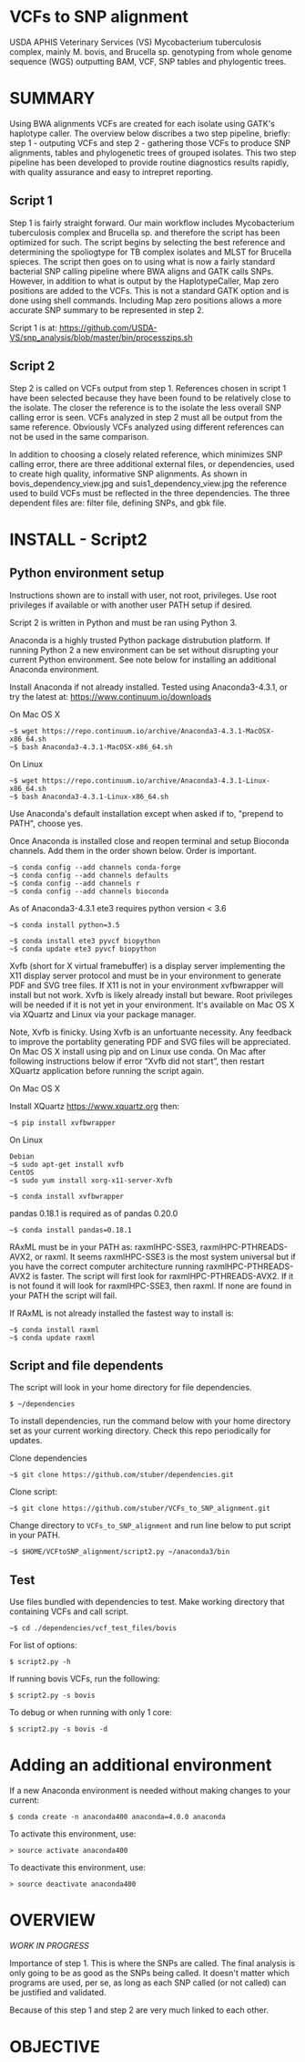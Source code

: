 VCFs to SNP alignment
=====================

USDA APHIS Veterinary Services (VS) Mycobacterium tuberculosis complex, mainly M. bovis, and Brucella sp. genotyping from whole genome sequence (WGS) outputting BAM, VCF, SNP tables and phylogentic trees. 

SUMMARY
========

Using BWA alignments VCFs are created for each isolate using GATK's haplotype caller.  The overview below discribes a two step pipeline, briefly: step 1 - outputing VCFs and step 2 - gathering those VCFs to produce SNP alignments, tables and phylogenetic trees of grouped isolates.  This two step pipeline has been developed to provide routine diagnostics results rapidly, with quality assurance and easy to intrepret reporting.

## Script 1
Step 1 is fairly straight forward.  Our main workflow includes Mycobacterium tuberculosis complex and Brucella sp. and therefore the script has been optimized for such.  The script begins by selecting the best reference and determining the spoliogtype for TB complex isolates and MLST for Brucella spieces.  The script then goes on to using what is now a fairly standard bacterial SNP calling pipeline where BWA aligns and GATK calls SNPs.  However, in addition to what is output by the HaplotypeCaller, Map zero positions are added to the VCFs.  This is not a standard GATK option and is done using shell commands.  Including Map zero positions allows a more accurate SNP summary to be represented in step 2.

Script 1 is at:  https://github.com/USDA-VS/snp_analysis/blob/master/bin/processzips.sh

## Script 2
Step 2 is called on VCFs output from step 1.  References chosen in script 1 have been selected because they have been found to be relatively close to the isolate.  The closer the reference is to the isolate the less overall SNP calling error is seen.  VCFs analyzed in step 2 must all be output from the same reference.  Obviously VCFs analyzed using different references can not be used in the same comparison.

In addition to choosing a closely related reference, which minimizes SNP calling error, there are three additional external files, or dependencies, used to create high quality, informative SNP alignments.  As shown in bovis_dependency_view.jpg and suis1_dependency_view.jpg the reference used to build VCFs must be reflected in the three dependencies.  The three dependent files are: filter file, defining SNPs, and gbk file.

INSTALL - Script2
=================

## Python environment setup

Instructions shown are to install with user, not root, privileges.  Use root privileges if available or with another user PATH setup if desired.

Script 2 is written in Python and must be ran using Python 3.  

Anaconda is a highly trusted Python package distrubution platform.  If running Python 2 a new environment can be set without disrupting your current Python environment.  See note below for installing an additional Anaconda environment.  

Install Anaconda if not already installed.  Tested using Anaconda3-4.3.1, or try the latest at: https://www.continuum.io/downloads

On Mac OS X

    ~$ wget https://repo.continuum.io/archive/Anaconda3-4.3.1-MacOSX-x86_64.sh
    ~$ bash Anaconda3-4.3.1-MacOSX-x86_64.sh

On Linux

    ~$ wget https://repo.continuum.io/archive/Anaconda3-4.3.1-Linux-x86_64.sh        
    ~$ bash Anaconda3-4.3.1-Linux-x86_64.sh
    
Use Anaconda's default installation except when asked if to, "prepend to PATH", choose yes.
    
Once Anaconda is installed close and reopen terminal and setup Bioconda channels.  Add them in the order shown below.  Order is important.

    ~$ conda config --add channels conda-forge
    ~$ conda config --add channels defaults
    ~$ conda config --add channels r
    ~$ conda config --add channels bioconda
    
As of Anaconda3-4.3.1 ete3 requires python version < 3.6

    ~$ conda install python=3.5
    
    ~$ conda install ete3 pyvcf biopython
    ~$ conda update ete3 pyvcf biopython

Xvfb (short for X virtual framebuffer) is a display server implementing the X11 display server protocol and must be in your environment to generate PDF and SVG tree files.  If X11 is not in your environment xvfbwrapper will install but not work.  Xvfb is likely already install but beware.  Root privileges will be needed if it is not yet in your environment.  It's available on Mac OS X via XQuartz and Linux via your package manager.

Note, Xvfb is finicky.  Using Xvfb is an unfortuante necessity.  Any feedback to improve the portablity generating PDF and SVG files will be appreciated.   On Mac OS X install using pip and on Linux use conda.  On Mac after following instructions below if error “Xvfb did not start”, then restart XQuartz application before running the script again.

On Mac OS X

Install XQuartz https://www.xquartz.org then:

    ~$ pip install xvfbwrapper

On Linux

    Debian
    ~$ sudo apt-get install xvfb
    CentOS
    ~$ sudo yum install xorg-x11-server-Xvfb
    
    ~$ conda install xvfbwrapper
    
pandas 0.18.1 is required as of pandas 0.20.0

    ~$ conda install pandas=0.18.1

RAxML must be in your PATH as: raxmlHPC-SSE3, raxmlHPC-PTHREADS-AVX2, or raxml.  It seems raxmlHPC-SSE3 is the most system universal but if you have the correct computer architecture running raxmlHPC-PTHREADS-AVX2 is faster.  The script will first look for raxmlHPC-PTHREADS-AVX2.  If it is not found it will look for raxmlHPC-SSE3, then raxml.  If none are found in your PATH the script will fail.

If RAxML is not already installed the fastest way to install is:

    ~$ conda install raxml
    ~$ conda update raxml

## Script and file dependents
The script will look in your home directory for file dependencies.  

    $ ~/dependencies
    
To install dependencies, run the command below with your home directory set as your current working directory.  Check this repo periodically for updates.

Clone dependencies

    ~$ git clone https://github.com/stuber/dependencies.git

Clone script: 

    ~$ git clone https://github.com/stuber/VCFs_to_SNP_alignment.git

Change directory to `VCFs_to_SNP_alignment` and run line below to put script in your PATH.

    ~$ $HOME/VCFtoSNP_alignment/script2.py ~/anaconda3/bin
    
## Test
Use files bundled with dependencies to test.  Make working directory that containing VCFs and call script.

    ~$ cd ./dependencies/vcf_test_files/bovis

For list of options:
    
    $ script2.py -h
    
If running bovis VCFs, run the following:

    $ script2.py -s bovis

To debug or when running with only 1 core:

    $ script2.py -s bovis -d

Adding an additional environment
=======================================

If a new Anaconda environment is needed without making changes to your current:
        
    $ conda create -n anaconda400 anaconda=4.0.0 anaconda
    
To activate this environment, use:
    
    > source activate anaconda400
    
To deactivate this environment, use:
    
    > source deactivate anaconda400

OVERVIEW
========

*WORK IN PROGRESS*

Importance of step 1.  This is where the SNPs are called.  The final analysis is only going to be as good as the SNPs being called.  It doesn't matter which programs are used, per se, as long as each SNP called (or not called) can be justified and validated.

Because of this step 1 and step 2 are very much linked to each other.


OBJECTIVE
==========

